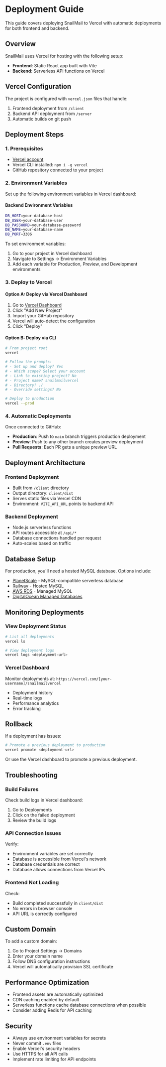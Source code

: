 # Deployment Guide

This guide covers deploying SnailMail to Vercel with automatic deployments for both frontend and backend.

## Overview

SnailMail uses Vercel for hosting with the following setup:

- **Frontend**: Static React app built with Vite
- **Backend**: Serverless API functions on Vercel

## Vercel Configuration

The project is configured with `vercel.json` files that handle:

1. Frontend deployment from `/client`
2. Backend API deployment from `/server`
3. Automatic builds on git push

## Deployment Steps

### 1. Prerequisites

- [Vercel account](https://vercel.com/signup)
- Vercel CLI installed: `npm i -g vercel`
- GitHub repository connected to your project

### 2. Environment Variables

Set up the following environment variables in Vercel dashboard:

#### Backend Environment Variables

```bash
DB_HOST=your-database-host
DB_USER=your-database-user
DB_PASSWORD=your-database-password
DB_NAME=your-database-name
DB_PORT=3306
```

To set environment variables:

1. Go to your project in Vercel dashboard
2. Navigate to Settings → Environment Variables
3. Add each variable for Production, Preview, and Development environments

### 3. Deploy to Vercel

#### Option A: Deploy via Vercel Dashboard

1. Go to [Vercel Dashboard](https://vercel.com/dashboard)
2. Click "Add New Project"
3. Import your GitHub repository
4. Vercel will auto-detect the configuration
5. Click "Deploy"

#### Option B: Deploy via CLI

```bash
# From project root
vercel

# Follow the prompts:
# - Set up and deploy? Yes
# - Which scope? Select your account
# - Link to existing project? No
# - Project name? snailmailvercel
# - Directory? ./
# - Override settings? No

# Deploy to production
vercel --prod
```

### 4. Automatic Deployments

Once connected to GitHub:

- **Production**: Push to `main` branch triggers production deployment
- **Preview**: Push to any other branch creates preview deployment
- **Pull Requests**: Each PR gets a unique preview URL

## Deployment Architecture

### Frontend Deployment

- Built from `/client` directory
- Output directory: `client/dist`
- Serves static files via Vercel CDN
- Environment: `VITE_API_URL` points to backend API

### Backend Deployment

- Node.js serverless functions
- API routes accessible at `/api/*`
- Database connections handled per request
- Auto-scales based on traffic

## Database Setup

For production, you'll need a hosted MySQL database. Options include:

- [PlanetScale](https://planetscale.com/) - MySQL-compatible serverless database
- [Railway](https://railway.app/) - Hosted MySQL
- [AWS RDS](https://aws.amazon.com/rds/) - Managed MySQL
- [DigitalOcean Managed Databases](https://www.digitalocean.com/products/managed-databases)

## Monitoring Deployments

### View Deployment Status

```bash
# List all deployments
vercel ls

# View deployment logs
vercel logs <deployment-url>
```

### Vercel Dashboard

Monitor deployments at: `https://vercel.com/[your-username]/snailmailvercel`

- Deployment history
- Real-time logs
- Performance analytics
- Error tracking

## Rollback

If a deployment has issues:

```bash
# Promote a previous deployment to production
vercel promote <deployment-url>
```

Or use the Vercel dashboard to promote a previous deployment.

## Troubleshooting

### Build Failures

Check build logs in Vercel dashboard:
1. Go to Deployments
2. Click on the failed deployment
3. Review the build logs

### API Connection Issues

Verify:
- Environment variables are set correctly
- Database is accessible from Vercel's network
- Database credentials are correct
- Database allows connections from Vercel IPs

### Frontend Not Loading

Check:
- Build completed successfully in `client/dist`
- No errors in browser console
- API URL is correctly configured

## Custom Domain

To add a custom domain:

1. Go to Project Settings → Domains
2. Enter your domain name
3. Follow DNS configuration instructions
4. Vercel will automatically provision SSL certificate

## Performance Optimization

- Frontend assets are automatically optimized
- CDN caching enabled by default
- Serverless functions cache database connections when possible
- Consider adding Redis for API caching

## Security

- Always use environment variables for secrets
- Never commit `.env` files
- Enable Vercel's security headers
- Use HTTPS for all API calls
- Implement rate limiting for API endpoints
